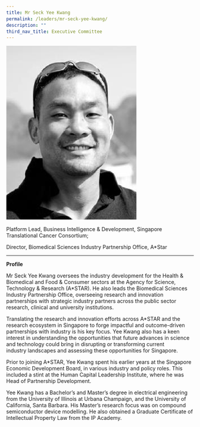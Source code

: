 ```yaml
---
title: Mr Seck Yee Kwang
permalink: /leaders/mr-seck-yee-kwang/
description: ""
third_nav_title: Executive Committee
---
```

<img style="width:350px" src="/images/Leaders/mr-seck-yee-kwang.png">

Platform Lead, Business Intelligence &amp; Development, Singapore Translational Cancer Consortium;&nbsp;

Director, Biomedical Sciences Industry Partnership Office, A\*Star

* * *

**Profile**&nbsp;

Mr Seck Yee Kwang oversees the industry development for the Health &amp; Biomedical and Food &amp; Consumer sectors at the Agency for Science, Technology &amp; Research (A\*STAR). He also leads the Biomedical Sciences Industry Partnership Office, overseeing research and innovation partnerships with strategic industry partners across the public sector research, clinical and university institutions.&nbsp;

Translating the research and innovation efforts across A\*STAR and the research ecosystem in Singapore to forge impactful and outcome-driven partnerships with industry is his key focus. Yee Kwang&nbsp;also has a keen interest in understanding the opportunities that future advances in science and technology could bring in disrupting or transforming current industry&nbsp;landscapes and&nbsp;assessing these opportunities for Singapore.&nbsp;

Prior to joining A\*STAR, Yee Kwang spent his earlier years at the Singapore Economic Development Board, in various industry and policy roles. This included a stint at the Human Capital Leadership Institute, where he was Head of Partnership Development.&nbsp;

Yee Kwang has a&nbsp;Bachelor’s&nbsp;and Master’s degree in electrical engineering from the University of Illinois at Urbana Champaign, and the University of California, Santa Barbara. His Master’s research focus was on compound semiconductor device modelling. He also obtained a Graduate Certificate of Intellectual Property Law from the IP Academy.